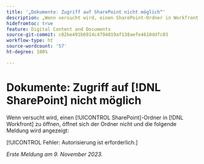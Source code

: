 ```yaml
---
title: '„Dokumente: Zugriff auf SharePoint nicht möglich“'
description: „Wenn versucht wird, einen SharePoint-Ordner in Workfront zu öffnen, öffnet sich der Ordner nicht und es wird eine Meldung angezeigt.“
hidefromtoc: true
feature: Digital Content and Documents
source-git-commit: c02be491b6914c4794019af138aefe4610ddfc03
workflow-type: ht
source-wordcount: '57'
ht-degree: 100%

---
```



# Dokumente: Zugriff auf [!DNL SharePoint] nicht möglich 

<!--WF and WFP-->

Wenn versucht wird, einen [!UICONTROL SharePoint]-Ordner in [!DNL Workfront] zu öffnen, öffnet sich der Ordner nicht und die folgende Meldung wird angezeigt:

[!UICONTROL Fehler: Autorisierung ist erforderlich.]

_Erste Meldung am 9. November 2023._
